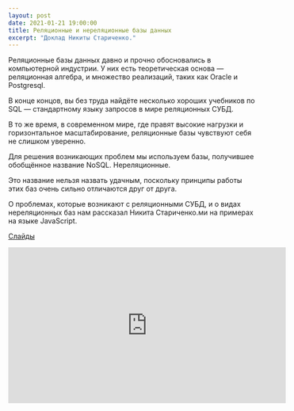 ```yaml
---
layout: post
date: 2021-01-21 19:00:00
title: Реляционные и нереляционные базы данных
excerpt: "Доклад Никиты Стариченко."
---
```

Реляционные базы данных давно и прочно обосновались в компьютерной индустрии. У них есть теоретическая основа — реляционная алгебра, и множество реализаций, таких как Oracle и Postgresql.

В конце концов, вы без труда найдёте несколько хороших учебников по SQL — стандартному языку запросов в мире реляционных СУБД.

В то же время, в современном мире, где правят высокие нагрузки и горизонтальное масштабирование, реляционные базы чувствуют себя не слишком уверенно.

Для решения возникающих проблем мы используем базы, получившее обобщённое название NoSQL. Нереляционные.

Это название нельзя назвать удачным, поскольку принципы работы этих баз очень сильно отличаются друг от друга.

О проблемах, которые возникают с реляционными СУБД, и о видах нереляционных баз нам рассказал Никита Стариченко.ми на примерах на языке JavaScript.

[Слайды](/downloads/sql-nosql-newsql.pdf)

<p class="video">
    <iframe width="560" height="315" src="https://www.youtube.com/embed/tzOHwkmPdzU" frameborder="0" allow="accelerometer; autoplay; clipboard-write; encrypted-media; gyroscope; picture-in-picture" allowfullscreen></iframe>
</p>
